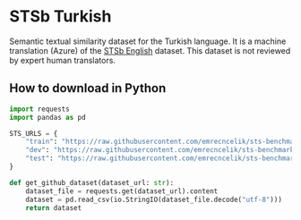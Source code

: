 # STSb Turkish

Semantic textual similarity dataset for the Turkish language. It is a machine translation (Azure) of the [STSb English](http://ixa2.si.ehu.eus/stswiki/index.php/STSbenchmark) dataset. This dataset is not reviewed by expert human translators.

## How to download in Python

```python
import requests
import pandas as pd

STS_URLS = {
    "train": "https://raw.githubusercontent.com/emrecncelik/sts-benchmark-tr/main/sts-train-tr.csv",
    "dev": "https://raw.githubusercontent.com/emrecncelik/sts-benchmark-tr/main/sts-dev-tr.csv",
    "test": "https://raw.githubusercontent.com/emrecncelik/sts-benchmark-tr/main/sts-test-tr.csv",
}

def get_github_dataset(dataset_url: str):
    dataset_file = requests.get(dataset_url).content
    dataset = pd.read_csv(io.StringIO(dataset_file.decode("utf-8")))
    return dataset
```
